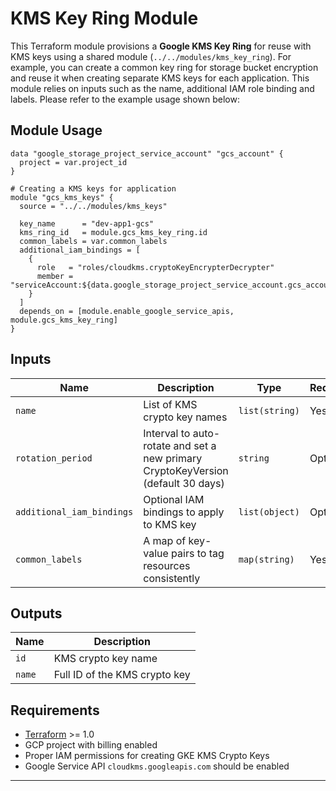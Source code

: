 # KMS Key Ring Module

This Terraform module provisions a **Google KMS Key Ring** for reuse with KMS keys using a shared module (`../../modules/kms_key_ring`). For example, you can create a common key ring for storage bucket encryption and reuse it when creating separate KMS keys for each application. This module relies on inputs such as the name, additional IAM role binding and labels. Please refer to the example usage shown below:

## Module Usage

```hcl
data "google_storage_project_service_account" "gcs_account" {
  project = var.project_id
}

# Creating a KMS keys for application
module "gcs_kms_keys" {
  source = "../../modules/kms_keys"

  key_name      = "dev-app1-gcs"
  kms_ring_id   = module.gcs_kms_key_ring.id
  common_labels = var.common_labels
  additional_iam_bindings = [
    {
      role   = "roles/cloudkms.cryptoKeyEncrypterDecrypter"
      member = "serviceAccount:${data.google_storage_project_service_account.gcs_account.email_address}"
    }
  ]
  depends_on = [module.enable_google_service_apis, module.gcs_kms_key_ring]
}
```

## Inputs

| Name                     | Description                                                                      | Type          | Required |
|--------------------------|----------------------------------------------------------------------------------|---------------|----------|
| `name`                   | List of KMS crypto key names                                                     | `list(string)`| Yes      |
| `rotation_period`        | Interval to auto-rotate and set a new primary CryptoKeyVersion (default 30 days) | `string`      | Optional |
| `additional_iam_bindings`| Optional IAM bindings to apply to KMS key                                        | `list(object)`| Optional |
| `common_labels`          | A map of key-value pairs to tag resources consistently                           | `map(string)` | Yes      |


## Outputs

| Name   | Description                   | 
|--------|-------------------------------|
| `id`   | KMS crypto key name           |
| `name` | Full ID of the KMS crypto key |


## Requirements

- [Terraform](https://www.terraform.io/) >= 1.0
- GCP project with billing enabled
- Proper IAM permissions for creating GKE KMS Crypto Keys
- Google Service API `cloudkms.googleapis.com` should be enabled
---
